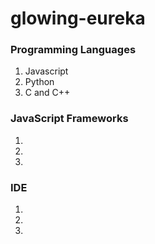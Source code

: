 # glowing-eureka

### Programming Languages
1. Javascript
2. Python
3. C and C++

### JavaScript Frameworks
1. 
2. 
3. 

### IDE
1. 
2. 
3. 